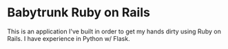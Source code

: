# Babytrunk Ruby on Rails

This is an application I've built in order to get my hands dirty using Ruby on Rails.  I have experience in Python w/ Flask.